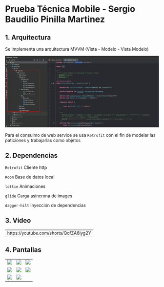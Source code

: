 # Prueba Técnica Mobile - Sergio Baudilio Pinilla Martinez 

## 1. Arquitectura
Se implementa una arquitectura MVVM (Vista - Modelo - Vista Modelo)

<img src="https://github.com/sbpinilla/catbreeds/blob/master/img/code.png" width="600">

Para el consulmo de web service se usa ```Retrofit``` con el fin de modelar las paticiones y trabajarlas como objetos 

## 2. Dependencias 
```Retrofit``` Cliente http

```Room``` Base de datos local 

```lottie``` Animaciones

```glide``` Carga asincrona de images 

```dagger-hilt``` Inyección de dependencias

## 3. Video
<table>
  <tr>
  <td>
   https://youtube.com/shorts/QofZA6iyg2Y
  </td>
</tr>
</table>

## 4. Pantallas
<table>
  <tr>
  <td>
  <img src="https://github.com/sbpinilla/catbreeds/blob/master/img/deviceLogo.png" width="200">
  </td>
   <td>
  <img src="https://github.com/sbpinilla/catbreeds/blob/master/img/splash.png" width="200">
  </td>
   <td>
  <img src="https://github.com/sbpinilla/catbreeds/blob/master/img/catList.png" width="200">
  </td>
  
</tr>
<tr>
 <td>
  <img src="https://github.com/sbpinilla/catbreeds/blob/master/img/catListFilter.png" width="200">
  </td>
  <td>
  <img src="https://github.com/sbpinilla/catbreeds/blob/master/img/catListFilter2.png" width="200">
  </td>
   <td>
  <img src="https://github.com/sbpinilla/catbreeds/blob/master/img/catListFilter3.png" width="200">
  </td>
</tr>

<tr>
 <td>
  <img src="https://github.com/sbpinilla/catbreeds/blob/master/img/catDetail.png" width="200">
  </td>
  <td>
  <img src="https://github.com/sbpinilla/catbreeds/blob/master/img/catDetail2.png" width="200">
  </td>
   <td>
  
  </td>
</tr>
</table>
